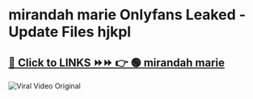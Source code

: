 
 # mirandah marie Onlyfans Leaked - Update Files hjkpl

## <h2><a href="https://clipsfans.com/mirandah_marie&ref=git">🔗 Click to LINKS ⏩⏩ 👉 🟢 mirandah marie </a></h2>

<a href="https://clipsfans.com/mirandah_marie&ref=git" rel="nofollow" data-target="animated-image.originalLink"><img src="https://i.ibb.co.com/xMMVF88/686577567.gif" alt="Viral Video Original" style="max-width: 100%; display: inline-block;" data-target="animated-image.originalImage"></a>

